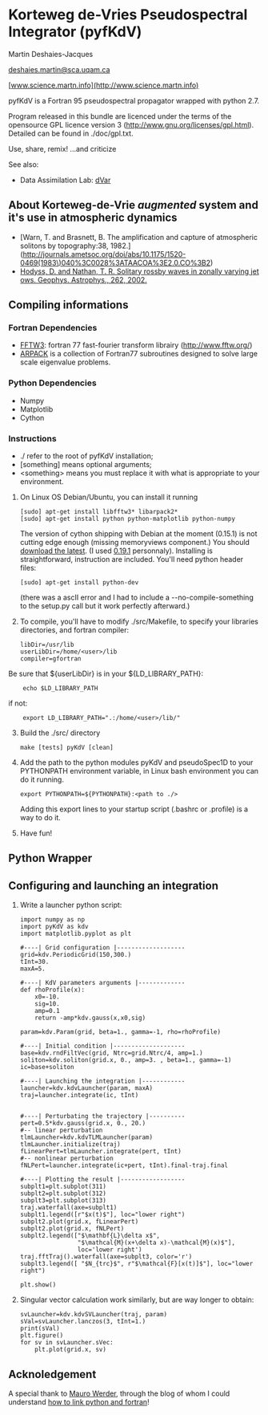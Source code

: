 Korteweg de-Vries Pseudospectral Integrator (pyfKdV)
====================================================

Martin Deshaies-Jacques

[deshaies.martin@sca.uqam.ca](mailto:deshaies.martin@sca.uqam.ca)

[www.science.martn.info](http://www.science.martn.info)

pyfKdV is a Fortran 95 pseudospectral propagator wrapped with python 2.7.

Program released in this bundle are licenced under the terms of the opensource GPL licence version 3 (http://www.gnu.org/licenses/gpl.html).
Detailed can be found in ./doc/gpl.txt.

Use, share, remix!
...and criticize


See also:

 * Data Assimilation Lab: [dVar](https://github.com/martndj/dVar)

About Korteweg-de-Vrie _augmented_ system and it's use in atmospheric dynamics
---------------------------------------------------------------------------

 * [Warn, T. and Brasnett, B. The amplification and capture of atmospheric solitons by topography:38, 1982.](http://journals.ametsoc.org/doi/abs/10.1175/1520-0469(1983\)040%3C0028%3ATAACOA%3E2.0.CO%3B2)
 * [Hodyss, D. and Nathan, T. R. Solitary rossby waves in zonally varying jet ows. Geophys. Astrophys., 262, 2002.](http://www.tandfonline.com/doi/abs/10.1080/03091920290011012#.Ug1egSHPTMU)


Compiling informations
----------------------
### Fortran Dependencies
 * [FFTW3](http://www.fftw.org/): fortran 77 fast-fourier transform librairy (http://www.fftw.org/)
 * [ARPACK](http://www.caam.rice.edu/software/ARPACK/) is a collection of Fortran77 subroutines designed to solve large scale eigenvalue problems.

### Python Dependencies
 * Numpy
 * Matplotlib
 * Cython

### Instructions
 * ./ refer to the root of pyfKdV installation;
 * [something] means optional arguments;
 * \<something\> means you must replace it with what is appropriate to your environment.


 1. On Linux OS Debian/Ubuntu, you can install it running

        [sudo] apt-get install libfftw3* libarpack2*
        [sudo] apt-get install python python-matplotlib python-numpy

    The version of cython shipping with Debian at the moment (0.15.1) is not cutting edge enough (missing memoryviews component.)
    You should [download the latest](http://cython.org/#download).
    (I used [0.19.1](http://cython.org/release/Cython-0.19.1.tar.gz) personnaly).
    Installing is straightforward, instruction are included.
    You'll need python header files:
    
        [sudo] apt-get install python-dev
        
    (there was a ascII error and I had to include a --no-compile-something to the setup.py call but it work perfectly afterward.)


 2. To compile, you'll have to modify ./src/Makefile, to specify your libraries directories, and fortran compiler:
    
        libDir=/usr/lib
        userLibDir=/home/<user>/lib
        compiler=gfortran

   Be sure that ${userLibDir} is in your ${LD_LIBRARY_PATH}:

        echo $LD_LIBRARY_PATH

   if not:

        export LD_LIBRARY_PATH=".:/home/<user>/lib/"

 3. Build the ./src/ directory

        make [tests] pyKdV [clean]


 4. Add the path to the python modules pyKdV and pseudoSpec1D to your PYTHONPATH environment variable, in Linux bash environment you can do it running.
 
        export PYTHONPATH=${PYTHONPATH}:<path to ./>

    Adding this export lines to your startup script (.bashrc or .profile) is a way to do it.

 4. Have fun!



Python Wrapper
--------------
Configuring and launching an integration
----------------------------------------

 1. Write a launcher python script:
 
        import numpy as np
        import pyKdV as kdv
        import matplotlib.pyplot as plt 
          
        #----| Grid configuration |-------------------
        grid=kdv.PeriodicGrid(150,300.)
        tInt=30.
        maxA=5.
            
        #----| KdV parameters arguments |-------------
        def rhoProfile(x):
            x0=-10.
            sig=10.
            amp=0.1
            return -amp*kdv.gauss(x,x0,sig)
                
        param=kdv.Param(grid, beta=1., gamma=-1, rho=rhoProfile)
            
        #----| Initial condition |--------------------
        base=kdv.rndFiltVec(grid, Ntrc=grid.Ntrc/4, amp=1.)
        soliton=kdv.soliton(grid.x, 0., amp=3. , beta=1., gamma=-1)
        ic=base+soliton
    
        #----| Launching the integration |------------
        launcher=kdv.kdvLauncher(param, maxA)
        traj=launcher.integrate(ic, tInt)
            
        
        #----| Perturbating the trajectory |----------
        pert=0.5*kdv.gauss(grid.x, 0., 20.)
        #-- linear perturbation
        tlmLauncher=kdv.kdvTLMLauncher(param)
        tlmLauncher.initialize(traj)
        fLinearPert=tlmLauncher.integrate(pert, tInt)
        #-- nonlinear perturbation
        fNLPert=launcher.integrate(ic+pert, tInt).final-traj.final
        
        #----| Plotting the result |------------------
        subplt1=plt.subplot(311)
        subplt2=plt.subplot(312)
        subplt3=plt.subplot(313)
        traj.waterfall(axe=subplt1)
        subplt1.legend([r"$x(t)$"], loc="lower right")
        subplt2.plot(grid.x, fLinearPert)
        subplt2.plot(grid.x, fNLPert)
        subplt2.legend(["$\mathbf{L}\delta x$", 
                        "$\mathcal{M}(x+\delta x)-\mathcal{M}(x)$"],
                        loc='lower right')
        traj.fftTraj().waterfall(axe=subplt3, color='r')
        subplt3.legend([ "$N_{trc}$", r"$\mathcal{F}[x(t)]$"], loc="lower right")
        
        plt.show()


 2. Singular vector calculation work similarly, but are way longer to obtain:

        svLauncher=kdv.kdvSVLauncher(traj, param)
        sVal=svLauncher.lanczos(3, tInt=1.)
        print(sVal)
        plt.figure()
        for sv in svLauncher.sVec:
            plt.plot(grid.x, sv) 


Acknoledgement
--------------
A special thank to [Mauro Werder](http://www.sfu.ca/~mawerder/), through the blog of whom I could understand [how to link python and fortran](http://www.sfu.ca/~mawerder/notes/calling_fortran_from_python.html)!
